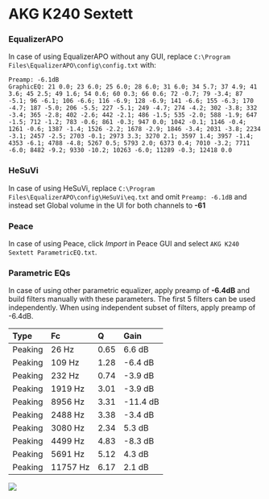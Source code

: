 # AKG K240 Sextett

### EqualizerAPO
In case of using EqualizerAPO without any GUI, replace `C:\Program Files\EqualizerAPO\config\config.txt`
with:
```
Preamp: -6.1dB
GraphicEQ: 21 0.0; 23 6.0; 25 6.0; 28 6.0; 31 6.0; 34 5.7; 37 4.9; 41 3.6; 45 2.5; 49 1.6; 54 0.6; 60 0.3; 66 0.6; 72 -0.7; 79 -3.4; 87 -5.1; 96 -6.1; 106 -6.6; 116 -6.9; 128 -6.9; 141 -6.6; 155 -6.3; 170 -4.7; 187 -5.0; 206 -5.5; 227 -5.1; 249 -4.7; 274 -4.2; 302 -3.8; 332 -3.4; 365 -2.8; 402 -2.6; 442 -2.1; 486 -1.5; 535 -2.0; 588 -1.9; 647 -1.5; 712 -1.2; 783 -0.6; 861 -0.3; 947 0.0; 1042 -0.1; 1146 -0.4; 1261 -0.6; 1387 -1.4; 1526 -2.2; 1678 -2.9; 1846 -3.4; 2031 -3.8; 2234 -3.1; 2457 -2.5; 2703 -0.1; 2973 3.3; 3270 2.1; 3597 1.4; 3957 -1.4; 4353 -6.1; 4788 -4.8; 5267 0.5; 5793 2.0; 6373 0.4; 7010 -3.2; 7711 -6.0; 8482 -9.2; 9330 -10.2; 10263 -6.0; 11289 -0.3; 12418 0.0
```

### HeSuVi
In case of using HeSuVi, replace `C:\Program Files\EqualizerAPO\config\HeSuVi\eq.txt` and omit `Preamp:
-6.1dB` and instead set Global volume in the UI for both channels to **-61**

### Peace
In case of using Peace, click *Import* in Peace GUI and select `AKG K240 Sextett ParametricEQ.txt`.

### Parametric EQs
In case of using other parametric equalizer, apply preamp of **-6.4dB** and build filters manually
with these parameters. The first 5 filters can be used independently.
When using independent subset of filters, apply preamp of -6.4dB.

| Type    | Fc       |    Q | Gain     |
|:--------|:---------|:-----|:---------|
| Peaking | 26 Hz    | 0.65 | 6.6 dB   |
| Peaking | 109 Hz   | 1.28 | -6.4 dB  |
| Peaking | 232 Hz   | 0.74 | -3.9 dB  |
| Peaking | 1919 Hz  | 3.01 | -3.9 dB  |
| Peaking | 8956 Hz  | 3.31 | -11.4 dB |
| Peaking | 2488 Hz  | 3.38 | -3.4 dB  |
| Peaking | 3080 Hz  | 2.34 | 5.3 dB   |
| Peaking | 4499 Hz  | 4.83 | -8.3 dB  |
| Peaking | 5691 Hz  | 5.12 | 4.3 dB   |
| Peaking | 11757 Hz | 6.17 | 2.1 dB   |

![](https://raw.githubusercontent.com/jaakkopasanen/AutoEq/master/results/innerfidelity/sbaf-serious/AKG%20K240%20Sextett/AKG%20K240%20Sextett.png)